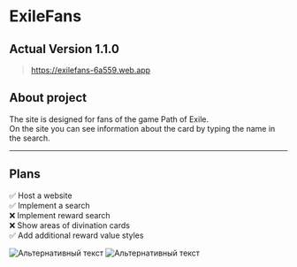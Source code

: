 # ExileFans
## Actual Version 1.1.0
> https://exilefans-6a559.web.app

## About project
The site is designed for fans of the game Path of Exile.  
On the site you can see information about the card by typing the name in the search.

---

## Plans
✅ Host a website  
✅ Implement a search  
❌ Implement reward search  
❌ Show areas of divination cards  
✅ Add additional reward value styles  

![Альтернативный текст](https://sun3-13.userapi.com/sG993aKX5GmRHd2kkXXZP5rOPJWi9NEmnpP54g/Pn6DKUem9kY.jpg)
![Альтернативный текст](https://sun3-13.userapi.com/X7k9VSWLyrjrXv0Eu_vBsTXm25c20NDi0GlI3g/0AzlYo7Gkjg.jpg)  

